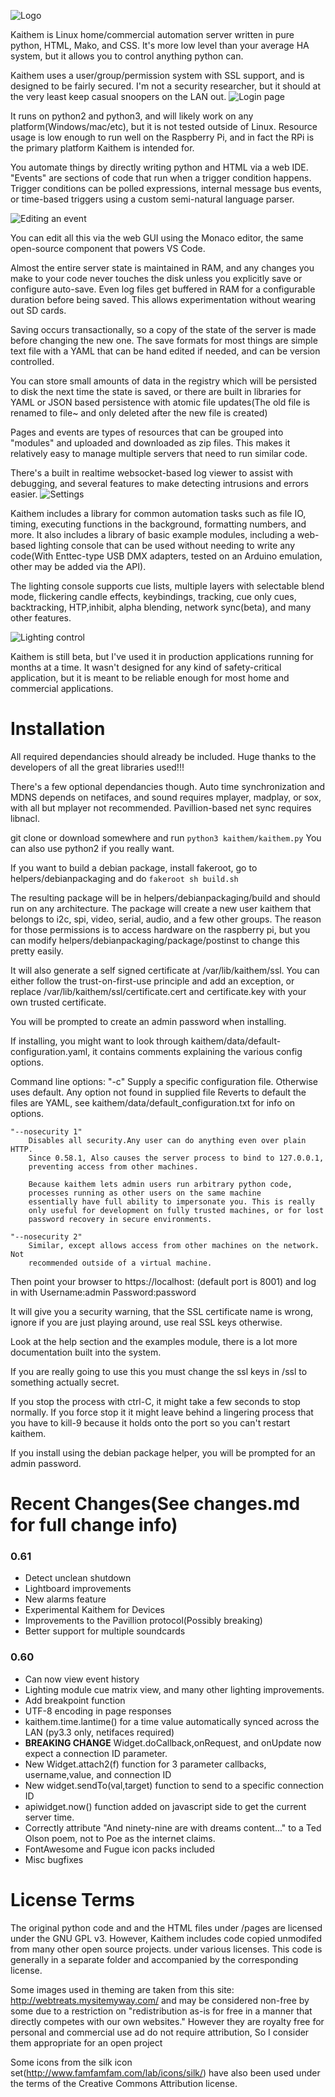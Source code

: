 ![Logo](kaithem/data/static/img/klogoapr22.jpg)

Kaithem is Linux home/commercial automation server written in pure python, HTML, Mako, and CSS. It's more low level than your average HA system, but it allows you to control anything python can.

Kaithem uses a user/group/permission system with SSL support, and is designed to be fairly secured.
I'm not a security researcher, but it should at the very least keep casual snoopers on the LAN out.
![Login page](screenshots/login.png)


It runs on python2 and python3, and will likely work on any platform(Windows/mac/etc), but it is not tested outside of Linux. Resource usage is low enough to run well on the Raspberry Pi, and in fact the RPi is the primary platform Kaithem is intended for.

You automate things by directly writing python and HTML via a web IDE. "Events" are sections of code that run when a trigger condition happens. Trigger conditions can be polled expressions, internal message bus
events, or time-based triggers using a custom semi-natural language parser.

![Editing an event](screenshots/edit-event.jpg)

You can edit all this via the web GUI using the Monaco editor, the same open-source component that powers
VS Code.

Almost the entire server state is maintained in RAM, and any changes you make to your code never touches the disk unless you explicitly save or configure auto-save. Even log files get buffered in RAM for a configurable duration before being saved. This allows experimentation without wearing out SD cards.

Saving occurs transactionally, so a copy of the state of the server is made before changing the new one. The save formats for most things are simple text file with a YAML that can be hand edited if needed, and can be version controlled.



You can store small amounts of data in the registry which will be persisted to disk the next time the state is saved, or there are built in libraries for YAML or JSON based persistence with atomic file updates(The old file is renamed to file~ and only deleted after the new file is created)

Pages and events are types of resources that can be grouped into "modules" and uploaded and downloaded as zip files. This makes it relatively easy to manage multiple servers that need to run similar code.

There's a built in realtime websocket-based log viewer to assist with debugging, and several features to
make detecting intrusions and errors easier.
![Settings](screenshots/settings.jpg)

Kaithem includes a library for common automation tasks such as file IO, timing, executing functions in the background, formatting numbers, and more. It also includes a library of basic example modules, including a
web-based lighting console that can be used without needing to write any code(With Enttec-type USB DMX adapters, tested on an Arduino emulation, other may be added via the API).

The lighting console supports cue lists, multiple layers with selectable blend mode, flickering candle effects, keybindings, tracking, cue only cues, backtracking, HTP,inhibit, alpha blending, network sync(beta), and many other features.

![Lighting control](screenshots/lighting.jpg)

Kaithem is still beta, but I've used it in production applications running for months at a time. It wasn't
designed for any kind of safety-critical application, but it is meant to be reliable enough for most home and commercial applications.

Installation
============

All required dependancies should already be included. Huge thanks to the developers of all the great libraries used!!!

There's a few optional dependancies though. Auto time synchronization and MDNS depends on netifaces, and sound requires mplayer, madplay, or sox, with all but mplayer not recommended. Pavillion-based net sync requires libnacl.

git clone or download somewhere and run `python3 kaithem/kaithem.py`
You can also use python2 if you really want.

If you want to build a debian package, install fakeroot, go to helpers/debianpackaging and do
`fakeroot sh build.sh`

The resulting package will be in helpers/debianpackaging/build and should run on any architecture.
The package will create a new user kaithem that belongs to i2c, spi, video, serial, audio, and a few other
groups. The reason for those permissions is to access hardware on the raspberry pi, but you can
modify helpers/debianpackaging/package/postinst to change this pretty easily.

It will also generate a self signed certificate at /var/lib/kaithem/ssl. You can either follow the trust-on-first-use principle and add an exception, or replace /var/lib/kaithem/ssl/certificate.cert and
certificate.key with your own trusted certificate.

You will be prompted to create an admin password when installing.

If installing, you might want to look through kaithem/data/default-configuration.yaml, it contains
comments explaining the various config options.

Command line options:
    "-c"
        Supply a specific configuration file. Otherwise uses default. Any option not found in supplied file
        Reverts to default the files are YAML, see kaithem/data/default_configuration.txt for info on options.

    "--nosecurity 1"
        Disables all security.Any user can do anything even over plain HTTP. 
        Since 0.58.1, Also causes the server process to bind to 127.0.0.1, 
        preventing access from other machines.

        Because kaithem lets admin users run arbitrary python code,
        processes running as other users on the same machine
        essentially have full ability to impersonate you. This is really
        only useful for development on fully trusted machines, or for lost
        password recovery in secure environments.

    "--nosecurity 2"
        Similar, except allows access from other machines on the network. Not
        recommended outside of a virtual machine.

Then point your browser to https://localhost:<yourport> (default port is 8001)
and log in with Username:admin Password:password

It will give you a security warning, that the SSL certificate name is wrong,
ignore if you are just playing around, use real SSL keys otherwise.

Look at the help section and the examples module, there is a lot more documentation built into the system.

If you are really going to use this you must change the ssl keys in /ssl to something actually secret.

If you stop the process with ctrl-C, it might take a few seconds to stop normally.
If you force stop it it might leave behind a lingering process that you have to kill-9 because it holds onto the port so you can't restart kaithem.


If you install using the debian package helper, you will be prompted for an admin password.

Recent Changes(See changes.md for full change info)
=============

### 0.61

-   Detect unclean shutdown
-   Lightboard improvements
-   New alarms feature
-   Experimental Kaithem for Devices
-   Improvements to the Pavillion protocol(Possibly breaking)
-   Better support for multiple soundcards

### 0.60

-   Can now view event history
-   Lighting module cue matrix view, and many other lighting improvements.
-   Add breakpoint function
-   UTF-8 encoding in page responses
-   kaithem.time.lantime() for a time value automatically synced across the LAN (py3.3 only, netifaces required)
-   **BREAKING CHANGE** Widget.doCallback,onRequest, and onUpdate now expect a connection ID parameter.
-   New Widget.attach2(f) function for 3 parameter callbacks, username,value, and connection ID
-   New widget.sendTo(val,target) function to send to a specific connection ID
-   apiwidget.now() function added on javascript side to get the current server time.
-   Correctly attribute "And ninety-nine are with dreams content..." to a Ted Olson poem, not to Poe as the internet claims.
-   FontAwesome and Fugue icon packs included
-   Misc bugfixes

License Terms
=============
The original python code and and the HTML files under /pages are licensed under the GNU GPL v3.
However, Kaithem includes code copied unmodifed from many other open source projects. under various licenses. This code is generally in a separate folder and accompanied by the corresponding license.

Some images used in theming are taken from this site: http://webtreats.mysitemyway.com/ and may be considered non-free
by some due to a restriction on "redistribution as-is for free in a manner that directly competes with our own websites."
However they are royalty free for personal and commercial use ad do not require attribution, So I consider them appropriate
for an open project

Some icons from the silk icon set(http://www.famfamfam.com/lab/icons/silk/) have also been used under the terms of the Creative Commons Attribution license.
